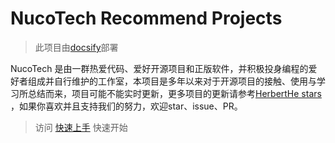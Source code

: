 # NucoTech Recommend Projects

> 此项目由[docsify](https://docsify.js.org/#/)部署

NucoTech 是由一群热爱代码、爱好开源项目和正版软件，并积极投身编程的爱好者组成并自行维护的工作室，本项目是多年以来对于开源项目的接触、使用与学习所总结而来，项目可能不能实时更新，更多项目的更新请参考[HerbertHe stars](https://github.com/HerbertHe?tab=stars) ，如果你喜欢并且支持我们的努力，欢迎star、issue、PR。

> 访问 [快速上手](guide) 快速开始
